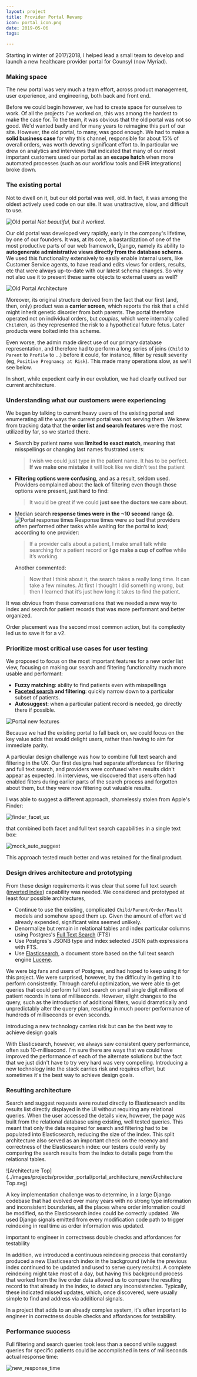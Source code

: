 ```yaml
---
layout: project
title: Provider Portal Revamp
icon: portal_icon.png
date: 2019-05-06
tags: 

---
```

Starting in winter of 2017/2018, I helped lead a small team to develop and launch a new healthcare provider portal for Counsyl (now Myriad).  

<!--more-->




### Making space

The new portal was very much a team effort, across product management, user experience, and engineering, both back and front end. 

Before we could begin however, we had to create space for ourselves to work.  Of all the projects I've worked on, this was among the hardest to make the case for.  To the team, it was obvious that the old portal was not so good.  We'd wanted badly and for many years to reimagine this part of our site.  However, the old portal, to many, was good enough.  We had to make a **solid business case** for why this channel, responsible for about 15% of overall orders, was worth devoting significant effort to.  In particular we drew on analytics and interviews that indicated that many of our most important customers used our portal as an **escape hatch** when more automated processes (such as our workflow tools and EHR integrations) broke down.




### The existing portal

Not to dwell on it, but our old portal was well, old.  In fact, it was among the oldest actively used code on our site.  It was unattractive, slow, and difficult to use.

![Old portal](/images/projects/provider_portal/old_provider_portal.png)
*Not beautiful, but it worked.*

Our old portal was developed very rapidly, early in the company's lifetime, by one of our founders.  It was, at its core, a bastardization of one of the most productive parts of our web framework, Django, namely its ability to **autogenerate administrative views directly from the database schema**.  We used this functionality extensively to easily enable internal users, like Customer Service agents, to have read and edits views for orders, results, etc that were always up-to-date with our latest schema changes.  So why not also use it to present these same objects to external users as well?

![Old Portal Architecture](/images/projects/provider_portal/portal_architecture_old.svg)

Moreover, its original structure derived from the fact that our first (and, then, only) product was a **carrier screen**, which reports the risk that a child might inherit genetic disorder from both parents.  The portal therefore operated not on individual orders, but *couples*, which were internally called `Child`ren, as they represented the risk to a hypothetical future fetus. Later products were bolted into this scheme.

Even worse, the admin made direct use of our primary database representation, and therefore had to perform a long series of joins (`Child` to `Parent` to `Profile` to ...) before it could, for instance, filter by result severity (eg, `Positive Pregnancy at Risk`).  This made many operations slow, as we'll see below.

In short, while expedient early in our evolution, we had clearly outlived our current architecture.

### Understanding what our customers were experiencing

We began by talking to current heavy users of the existing portal and enumerating all the ways the current portal was not serving them.  We knew from tracking data that the **order list and search features** were the most utilized by far, so we started there.

* Search by patient name was **limited to exact match**, meaning that misspellings or changing last names frustrated users:
    > I wish we could just type in the patient name. It has to be perfect. **If we make one mistake** it will look like we didn’t test the patient

* **Filtering options were confusing**, and as a result, seldom used.  Providers complained about the lack of filtering even though those options were present, just hard to find:
    > It would be great if we could **just see the doctors we care about**.

* Median search **response times were in the ~10 second** range 😱. 
    ![Portal response times](/images/projects/provider_portal/old_response_time.png)
    Response times were so bad that providers often performed other tasks while waiting for the portal to load; according to one provider:
    > If a provider calls about a patient, I make small talk while searching for a patient record or **I go make a cup of coffee** while it’s working.

    Another commented:
    > Now that I think about it, the search takes a really long time. It can take a few minutes. At first I thought I did something wrong, but then I learned that it’s just how long it takes to find the patient.


It was obvious from these conversations that we needed a new way to index and search for patient records that was more performant and better organized.

Order placement was the second most common action, but its complexity led us to save it for a v2.  


### Prioritize most critical use cases for user testing


We proposed to focus on the most important features for a new order list view, focusing on making our search and filtering functionality much more usable and performant:

* **Fuzzy matching**: ability to find patients even with misspellings
* **[Faceted search](https://stackoverflow.com/questions/5321595/what-is-faceted-search/5374688#5374688) and filtering**: quickly narrow down to a particular subset of patients.
* **Autosuggest**: when a particular patient record is needed, go directly there if possible.

![Portal new features](/images/projects/provider_portal/portal_new_features.svg)

Because we had the existing portal to fall back on, we could focus on the key value adds that would delight users, rather than having to aim for immediate parity.  


A particular design challenge was how to combine full text search and filtering in the UX.  Our first designs had separate affordances for filtering and full text search, and providers were confused when results didn't appear as expected. In interviews, we discovered that users often had enabled filters during earlier parts of the search process and forgotten about them, but they were now filtering out valuable results.

I was able to suggest a different approach, shamelessly stolen from Apple's Finder:

![finder_facet_ux](../images/projects/provider_portal/finder_facet_ux.gif)

 that combined both facet and full text search capabilities in a single text box:

![mock_auto_suggest](../images/projects/provider_portal/mock_auto_suggest.png)

This approach tested much better and was retained for the final product.





### Design drives architecture and prototyping

From these design requirements it was clear that some full text search ([inverted index](https://en.wikipedia.org/wiki/Inverted_index)) capability was needed.  We considered and prototyped at least four possible architectures, 

* Continue to use the existing, complicated `Child/Parent/Order/Result` models and somehow speed them up.  Given the amount of effort we'd already expended, significant wins seemed unlikely.
* Denormalize but remain in relational tables and index particular columns using Postgres's [Full Text Search](https://www.postgresql.org/docs/current/textsearch.html) (FTS)
* Use Postgres's JSONB type and index selected JSON path expressions with FTS.
* Use [Elasticsearch](https://www.elastic.co/enterprise-search), a document store based on the full text search engine [Lucene](https://en.wikipedia.org/wiki/Apache_Lucene).

We were big fans and users of Postgres, and had hoped to keep using it for this project.  We were surprised, however, by the difficulty in getting it to perform consistently.  Through careful optimization, we were able to get queries that could perform full text search on small single digit millions of patient records in tens of milliseconds.  However, slight changes to the query, such as the introduction of additional filters, would dramatically and unpredictably alter the query plan, resulting in much poorer performance of hundreds of milliseconds or even seconds.

<div class="pull-quote-right"><span class="quote">introducing a new technology carries risk but can be the best way to achieve design goals</span></div>

With Elasticsearch, however, we always saw consistent query performance, often sub 10-millisecond.  I'm sure there are ways that we could have improved the performance of each of the alternate solutions but the fact that we just didn't have to try very hard was very compelling.  Introducing a new technology into the stack carries risk and requires effort, but sometimes it's the best way to achieve design goals.



### Resulting architecture

Search and suggest requests were routed directly to Elasticsearch and its results list directly displayed in the UI without requiring any relational queries. When the user accessed the details view, however, the page was built from the relational database using existing, well tested queries.  This meant that only the data required for search and filtering had to be populated into Elasticsearch, reducing the size of the index.  This split architecture also served as an important check on the recency and correctness of the Elasticsearch index: our testers could verify by comparing the search results from the index to details page from the relational tables.

![Architecture Top](../images/projects/provider_portal/portal_architecture_new/Architecture Top.svg)



A key implementation challenge was to determine, in a large Django codebase that had evolved over many years with no strong type information and inconsistent boundaries, all the places where order information could be modified, so the Elasticsearch index could be correctly updated.  We used Django signals emitted from every modification code path to trigger reindexing in real time as order information was updated.

<div class="pull-quote-right"><span class="quote">important to engineer in correctness double checks and affordances for testability</span></div>

In addition, we introduced a continuous reindexing process that constantly produced a new Elasticsearch index in the background (while the previous index continued to be updated and used to serve query results).  A complete reindexing might take most of a day, but having this background process that worked from the live order data allowed us to compare the resulting record to that already in the index, to detect any inconsistencies.  Typically, these indicated missed updates, which, once discovered, were usually simple to find and address via additional signals.

In a project that adds to an already complex system, it's often important to engineer in correctness double checks and affordances for testability.



### Performance success

Full filtering and search queries took less than a second while suggest queries for specific patients could be accomplished in tens of milliseconds actual response time:

![new_response_time](../images/projects/provider_portal/new_response_time.png)



